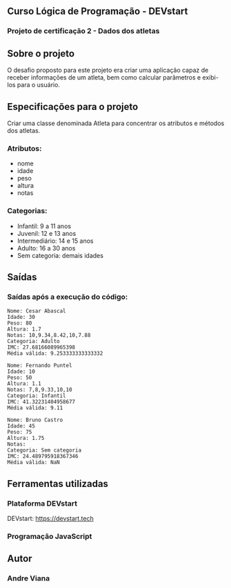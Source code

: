 ## Curso Lógica de Programação - DEVstart
### Projeto de certificação 2 - Dados dos atletas
 

## Sobre o projeto

O desafio proposto para este projeto era criar uma aplicação capaz de receber informações de um atleta, bem como calcular parâmetros e exibi-los para o usuário.

## Especificações para o projeto
Criar uma classe denominada Atleta para concentrar os atributos e métodos dos atletas.

### Atributos:
- nome
- idade
- peso
- altura
- notas
### Categorias:
- Infantil: 9 a 11 anos
- Juvenil: 12 e 13 anos
- Intermediário: 14 e 15 anos
- Adulto: 16 a 30 anos
- Sem categoria: demais idades

## Saídas

### Saídas após a execução do código: 

    Nome: Cesar Abascal
    Idade: 30
    Peso: 80
    Altura: 1.7
    Notas: 10,9.34,8.42,10,7.88
    Categoria: Adulto
    IMC: 27.68166089965398
    Média válida: 9.253333333333332

    Nome: Fernando Puntel
    Idade: 10
    Peso: 50
    Altura: 1.1
    Notas: 7,8,9.33,10,10
    Categoria: Infantil
    IMC: 41.32231404958677
    Média válida: 9.11

    Nome: Bruno Castro
    Idade: 45
    Peso: 75
    Altura: 1.75
    Notas: 
    Categoria: Sem categoria
    IMC: 24.489795918367346
    Média válida: NaN

## Ferramentas utilizadas
### Plataforma DEVstart
DEVstart: https://devstart.tech

### Programação JavaScript

## Autor
### Andre Viana
